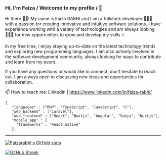 ### Hi, I'm Faiza / Welcome to my profile / 🤯

Hi there 👋🏻! My name is Faiza RABHI and I am a fullstack developer 👩🏻‍💻 with a passion for creating innovative and intuitive software solutions. I have experience working with a variety of technologies and am always looking 🦸🏻‍♀️ for new opportunities to grow and develop my skills ⚡️.

In my free time, I enjoy staying up-to-date on the latest technology trends and exploring new programming languages. I am also actively involved in the software development community, always looking for ways to contribute and learn from my peers.

If you have any questions or would like to connect, don't hesitate to reach out. I am always open to discussing new ideas and opportunities for collaboration.




📫 How to reach me:  LinkedIn  | https://www.linkedin.com/in/faiza-rabhi/



```
{
   "languages" : ["PHP", "TypeScript", "JavaScript", "C"],
   "web_backend" : ["Laravel"],
   "web_frontend" : ["React", "Nextjs", "Angular", "Vuejs", "Nuxtjs"],
   "mobile_app" : {
     "frameworks" : "React native"
   },

```

<!--
**Faizarabhi/Faizarabhi** is a ✨ _special_ ✨ repository because its `README.md` (this file) appears on your GitHub profile.

Here are some ideas to get you started:

- 🔭 I’m currently working on ...
- 🌱 I’m currently learning Laravel and VueJS
- 👯 I’m looking to collaborate on ...
- 🤔 I’m looking for help with ...
- 💬 Ask me about Code
- 📫 How to reach me: Twitter, LinkedIn
- 😄 Pronouns: ...
- ⚡ Fun fact: ...
-->

-------------------------

[![Faizarabhi's GitHub stats](https://github-readme-stats.vercel.app/api?username=Faizarabhi)](https://github.com/Faizarabhi/github-readme-stats)


[![GitHub Streak](https://github-readme-streak-stats.herokuapp.com/?user=Faizarabhi&theme=dark&background=000000)](https://git.io/streak-stats)
